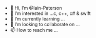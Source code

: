 - 👋 Hi, I’m @Iain-Paterson
- 👀 I’m interested in ...c, c++, c# & swift
- 🌱 I’m currently learning ...
- 💞️ I’m looking to collaborate on ...
- 📫 How to reach me ...

<!---
Iain-Paterson/Iain-Paterson is a ✨ special ✨ repository because its `README.md` (this file) appears on your GitHub profile.
You can click the Preview link to take a look at your changes.
--->
